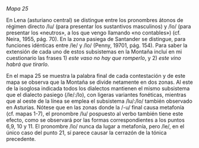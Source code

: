 *Mapa 25*

En Lena (asturiano central) se distingue entre los pronombres átonos de régimen directo /lu/ (para presentar los sustantivos masculinos) y /lo/ (para presentar los «neutros», a los que vengo llamando «no contables») (cf. Neira, 1955, pág. 70). En la zona pasiega de Santander se distingue, para funciones idénticas entre /le/ y /lo/ (Penny, 19701, pág. 154). Para saber la extensión de cada uno de estos subsistemas en la Montaña incluí en mi cuestionario las frases 1) *este vaso no hay que romperlo*, y 2) *este vino habrá que tirarlo*. 

En el mapa 25 se muestra la palabra final de cada contestación y de este mapa se observa que la Montaña se divide netamente en dos zonas. Al este de la isoglosa indicada todos los dialectos mantienen el mismo subsistema que el dialecto pasiego (/le/:/lo), con ligeras variantes fonéticas, mientras que al oeste de la línea se emplea el subsistema /lu/:/lo/ también observado en Asturias. Nótese que en las zonas donde la /-u/ final causa metafonía (cf. mapas 1-7), el pronombre /lu/ pospuesto al verbo también tiene este efecto, como se observará por las formas correspondientes a los puntos 6,9, 10 y 11. El pronombre /lo/ nunca da lugar a metafonía, pero /le/, en el único caso del punto 21, sí parece causar la cerrazón de la tónica precedente. 